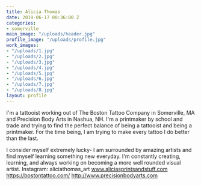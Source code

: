 ```yaml
---
title: Alicia Thomas
date: 2019-06-17 00:36:00 Z
categories:
- somerville
main_image: "/uploads/header.jpg"
profile_image: "/uploads/profile.jpg"
work_images:
- "/uploads/1.jpg"
- "/uploads/2.jpg"
- "/uploads/3.jpg"
- "/uploads/4.jpg"
- "/uploads/5.jpg"
- "/uploads/6.jpg"
- "/uploads/7.jpg"
- "/uploads/8.jpg"
layout: profile
---
```


I'm a tattooist working out of The Boston Tattoo Company in Somerville, MA and Precision Body Arts in Nashua, NH. I'm a printmaker by school and trade and trying to find the perfect balance of being a tattooist and being a printmaker. For the time being, I am trying to make every tattoo I do better than the last.

I consider myself extremely lucky- I am surrounded by amazing artists and find myself learning something new everyday. I'm constantly creating, learning, and always working on becoming a more well rounded visual artist.
Instagram: aliciathomas_art
www.aliciasprintsandstuff.com
https://bostontattoo.com/
http://www.precisionbodyarts.com
